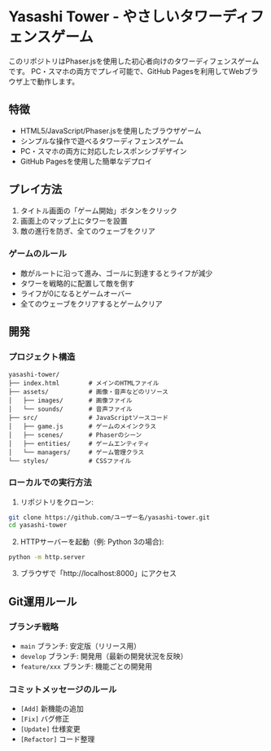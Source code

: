 # Yasashi Tower - やさしいタワーディフェンスゲーム

このリポジトリはPhaser.jsを使用した初心者向けのタワーディフェンスゲームです。
PC・スマホの両方でプレイ可能で、GitHub Pagesを利用してWebブラウザ上で動作します。

## 特徴

- HTML5/JavaScript/Phaser.jsを使用したブラウザゲーム
- シンプルな操作で遊べるタワーディフェンスゲーム
- PC・スマホの両方に対応したレスポンシブデザイン
- GitHub Pagesを使用した簡単なデプロイ

## プレイ方法

1. タイトル画面の「ゲーム開始」ボタンをクリック
2. 画面上のマップ上にタワーを設置
3. 敵の進行を防ぎ、全てのウェーブをクリア

### ゲームのルール

- 敵がルートに沿って進み、ゴールに到達するとライフが減少
- タワーを戦略的に配置して敵を倒す
- ライフが0になるとゲームオーバー
- 全てのウェーブをクリアするとゲームクリア

## 開発

### プロジェクト構造

```
yasashi-tower/
├── index.html        # メインのHTMLファイル
├── assets/           # 画像・音声などのリソース
│   ├── images/       # 画像ファイル
│   └── sounds/       # 音声ファイル
├── src/              # JavaScriptソースコード
│   ├── game.js       # ゲームのメインクラス
│   ├── scenes/       # Phaserのシーン
│   ├── entities/     # ゲームエンティティ
│   └── managers/     # ゲーム管理クラス
└── styles/           # CSSファイル
```

### ローカルでの実行方法

1. リポジトリをクローン:

```bash
git clone https://github.com/ユーザー名/yasashi-tower.git
cd yasashi-tower
```

2. HTTPサーバーを起動（例: Python 3の場合):

```bash
python -m http.server
```

3. ブラウザで「http://localhost:8000」にアクセス

## Git運用ルール

### ブランチ戦略

- `main` ブランチ: 安定版（リリース用）
- `develop` ブランチ: 開発用（最新の開発状況を反映）
- `feature/xxx` ブランチ: 機能ごとの開発用

### コミットメッセージのルール

- `[Add]` 新機能の追加
- `[Fix]` バグ修正
- `[Update]` 仕様変更
- `[Refactor]` コード整理

